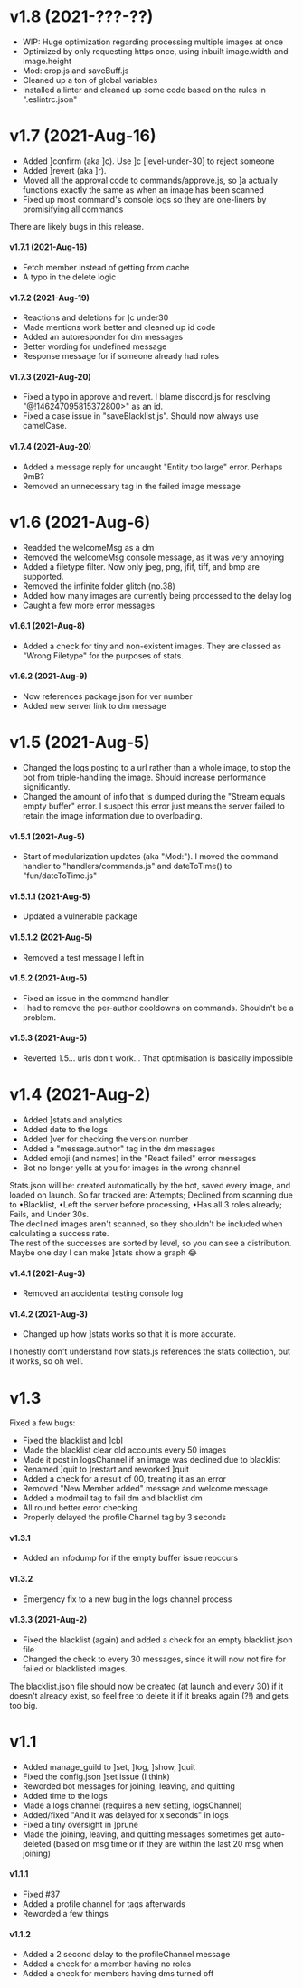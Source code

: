 # v1.8 (2021-???-??)
* WIP: Huge optimization regarding processing multiple images at once
* Optimized by only requesting https once, using inbuilt image.width and image.height
* Mod: crop.js and saveBuff.js
* Cleaned up a ton of global variables
* Installed a linter and cleaned up some code based on the rules in ".eslintrc.json"



# v1.7 (2021-Aug-16)
* Added ]confirm (aka ]c). Use ]c <id> [level-under-30] to reject someone
* Added ]revert (aka ]r).
* Moved all the approval code to commands/approve.js, so ]a actually functions exactly the same as when an image has been scanned
* Fixed up most command's console logs so they are one-liners by promisifying all commands

There are likely bugs in this release.

#### v1.7.1 (2021-Aug-16)
* Fetch member instead of getting from cache
* A typo in the delete logic

#### v1.7.2 (2021-Aug-19)
* Reactions and deletions for ]c under30
* Made mentions work better and cleaned up id code
* Added an autoresponder for dm messages
* Better wording for undefined message
* Response message for if someone already had roles

#### v1.7.3 (2021-Aug-20)
* Fixed a typo in approve and revert. I blame discord.js for resolving "@!146247095815372800>" as an id.
* Fixed a case issue in "saveBlacklist.js". Should now always use camelCase.

#### v1.7.4 (2021-Aug-20)
* Added a message reply for uncaught "Entity too large" error. Perhaps 9mB?
* Removed an unnecessary tag in the failed image message



# v1.6 (2021-Aug-6)
* Readded the welcomeMsg as a dm
* Removed the welcomeMsg console message, as it was very annoying
* Added a filetype filter. Now only jpeg, png, jfif, tiff, and bmp are supported.
* Removed the infinite folder glitch (no.38)
* Added how many images are currently being processed to the delay log
* Caught a few more error messages

#### v1.6.1 (2021-Aug-8)
* Added a check for tiny and non-existent images. They are classed as "Wrong Filetype" for the purposes of stats.

#### v1.6.2 (2021-Aug-9)
* Now references package.json for ver number
* Added new server link to dm message



# v1.5 (2021-Aug-5)
* Changed the logs posting to a url rather than a whole image, to stop the bot from triple-handling the image. Should increase performance significantly.
* Changed the amount of info that is dumped during the "Stream equals empty buffer" error. I suspect this error just means the server failed to retain the image information due to overloading.

#### v1.5.1 (2021-Aug-5)
* Start of modularization updates (aka "Mod:"). I moved the command handler to "handlers/commands.js" and dateToTime() to "fun/dateToTime.js"

#### v1.5.1.1 (2021-Aug-5)
* Updated a vulnerable package

#### v1.5.1.2 (2021-Aug-5)
* Removed a test message I left in

#### v1.5.2 (2021-Aug-5)
* Fixed an issue in the command handler
* I had to remove the per-author cooldowns on commands. Shouldn't be a problem.

#### v1.5.3 (2021-Aug-5)
* Reverted 1.5... urls don't work... That optimisation is basically impossible



# v1.4 (2021-Aug-2)
* Added ]stats and analytics
* Added date to the logs
* Added ]ver for checking the version number
* Added a "message.author" tag in the dm messages
* Added emoji (and names) in the "React failed" error messages  
* Bot no longer yells at you for images in the wrong channel

Stats.json will be: created automatically by the bot, saved every image, and loaded on launch.
So far tracked are: Attempts; Declined from scanning due to •Blacklist, •Left the server before processing, •Has all 3 roles already; Fails, and Under 30s.  
The declined images aren't scanned, so they shouldn't be included when calculating a success rate.  
The rest of the successes are sorted by level, so you can see a distribution.  
Maybe one day I can make ]stats show a graph 😂

#### v1.4.1 (2021-Aug-3)
* Removed an accidental testing console log

#### v1.4.2 (2021-Aug-3)
* Changed up how ]stats works so that it is more accurate.

I honestly don't understand how stats.js references the stats collection, but it works, so oh well.



# v1.3
Fixed a few bugs:
* Fixed the blacklist and ]cbl  
* Made the blacklist clear old accounts every 50 images  
* Made it post in logsChannel if an image was declined due to blacklist
* Renamed ]quit to ]restart and reworked ]quit
* Added a check for a result of 00, treating it as an error
* Removed "New Member added" message and welcome message
* Added a modmail tag to fail dm and blacklist dm
* All round better error checking
* Properly delayed the profile Channel tag by 3 seconds

#### v1.3.1
* Added an infodump for if the empty buffer issue reoccurs

#### v1.3.2
* Emergency fix to a new bug in the logs channel process

#### v1.3.3 (2021-Aug-2)
* Fixed the blacklist (again) and added a check for an empty blacklist.json file
* Changed the check to every 30 messages, since it will now not fire for failed or blacklisted images.

The blacklist.json file should now be created (at launch and every 30) if it doesn't already exist, so feel free to delete it if it breaks again (?!) and gets too big.



# v1.1
* Added manage_guild to ]set, ]tog, ]show, ]quit
* Fixed the config.json ]set issue (I think)
* Reworded bot messages for joining, leaving, and quitting
* Added time to the logs
* Made a logs channel (requires a new setting, logsChannel)
* Added/fixed "And it was delayed for x seconds" in logs
* Fixed a tiny oversight in ]prune
* Made the joining, leaving, and quitting messages sometimes get auto-deleted (based on msg time or if they are within the last 20 msg when joining)

#### v1.1.1
* Fixed #37
* Added a profile channel for tags afterwards
* Reworded a few things

#### v1.1.2
* Added a 2 second delay to the profileChannel message
* Added a check for a member having no roles
* Added a check for members having dms turned off
